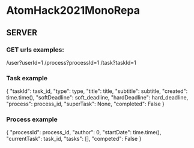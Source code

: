 # AtomHack2021MonoRepa

## SERVER
### GET urls examples:
/user?userId=1
/process?processId=1
/task?taskId=1

### Task example
{
  "taskId": task_id,
  "type": type,
  "title": title,
  "subtitle": subtitle,
  "created": time.time(),
  "softDeadline": soft_deadline,
  "hardDeadline": hard_deadline,
  "process": process_id,
  "superTask": None,
  "completed": False
}
### Process example
{
  "processId": process_id,
  "author": 0,
  "startDate": time.time(),
  "currentTask": task_id,
  "tasks": [],
  "competed": False
}
